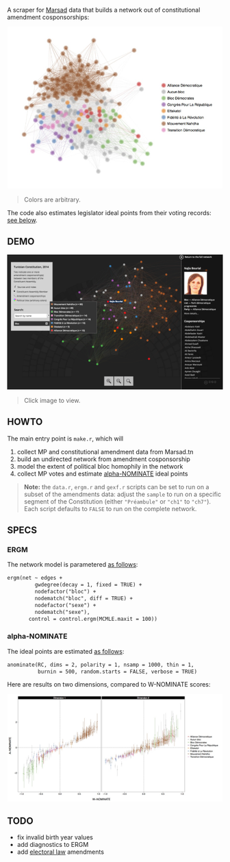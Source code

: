A scraper for [Marsad](http://www.marsad.tn) data that builds a network out of constitutional amendment cosponsorships:

![](plots/constitution_network.jpg)

> Colors are arbitrary.

The code also estimates legislator ideal points from their voting records: [see below](#alpha-nominate).

## DEMO

[![](demo.png)](http://briatte.org/marsad/)

> Click image to view.

## HOWTO

The main entry point is `make.r`, which will

1. collect MP and constitutional amendment data from Marsad.tn
2. build an undirected network from amendment cosponsorship
3. model the extent of political bloc homophily in the network
4. collect MP votes and estimate [alpha-NOMINATE](http://cran.r-project.org/web/packages/anominate/) ideal points

> __Note:__ the `data.r`, `ergm.r` and `gexf.r` scripts can be set to run on a subset of the amendments data: adjust the `sample` to run on a specific segment of the Constitution (either `"Préambule"` or `"ch1"` to `"ch7"`). Each script defaults to `FALSE` to run on the complete network.

## SPECS

### ERGM

The network model is parametered [as follows](https://github.com/briatte/marsad/blob/master/ergm.r#L4-L10):

```{S}
ergm(net ~ edges +
         gwdegree(decay = 1, fixed = TRUE) +
         nodefactor("bloc") +
         nodematch("bloc", diff = TRUE) + 
         nodefactor("sexe") +
         nodematch("sexe"),
       control = control.ergm(MCMLE.maxit = 100))
```

### alpha-NOMINATE

The ideal points are estimated [as follows](https://github.com/briatte/marsad/blob/master/vote.r#L152-L153):

```{S}
anominate(RC, dims = 2, polarity = 1, nsamp = 1000, thin = 1,
          burnin = 500, random.starts = FALSE, verbose = TRUE)
```

Here are results on two dimensions, compared to W-NOMINATE scores:

![](plots/idealpoints_2d.jpg)

## TODO

* fix invalid birth year values
* add diagnostics to ERGM
* add [electoral law](http://www.marsad.tn/fr/loi_electorale/index) amendments
